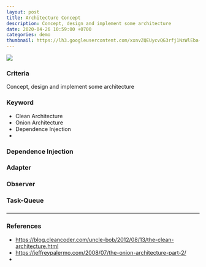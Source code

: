 ```yaml
---
layout: post
title: Architecture Concept
description: Concept, design and implement some architecture
date: 2020-04-26 10:59:00 +0700
categories: demo
thumbnail: https://lh3.googleusercontent.com/xxnvZQEUycvQG3rfj1NzWlEba-6FamXuL3TftTgWgqJwWSChsptxsxLiZycEALSQu4YsVDWlFV_-Cvd45SSl_EU8iGwWvEPrQ8JfG73WqLiDJUE2W9cfQkXLAe1u46S87aj-2uNOYrb3WpyUApOm3AKZDEVnB1f9iJS4F63b5cu1Bc7rGfLGymzITPINR33ck4GqODAyiFS9_8opRJhPbqHLSc5bvs46HdOcOwvuRmEv29xKzJbsOvz3ISuLRhmMqio35NyJttBgHCOTRAIFoDUfd2jLewUHo5E2B-7NAksEc854VmUwzKZIgrCoPWWOg8AtvMXcBB8hlLudJfhNe90MhkAvxxDIifPAownkyp_347dI5ZFqeL4WJhSfIELaLFYPkNw8MBDymq7YuyaTNEUc5S_PZF9tma008Wh141qWzNJ_xTH-htBSLXhluGUgdPNFzB7eQqYVJbtxDNjtX8V44muRswYvUaLBMz_uyIxT1xiRGN1QlL0Dol5IVCUOM2rqzYh-tqpSlQ9434yf82vbUgMhleqe5YLD3lJ28GJnrdLBBeMjT6uKrYc1Oi-fI2Bc44XyuCAkpEiZQrI8tsoefrOB43RyRP8yJeAFxt53pPTbCOdHq9R3Mnt94EWSUlfeFTcUxH5SinhNGXu7lTYNVhHLg9tgiyiYxQPNMOhaHVnaFIE3r7HBzi6s49NvNyk5WT44I_EaCGc4-uH3Mxm5hRLpmDihbA2vLBM9RaUlDUMdv_-RUaY=w1472-h1060-no
---
```


![](https://lh3.googleusercontent.com/xxnvZQEUycvQG3rfj1NzWlEba-6FamXuL3TftTgWgqJwWSChsptxsxLiZycEALSQu4YsVDWlFV_-Cvd45SSl_EU8iGwWvEPrQ8JfG73WqLiDJUE2W9cfQkXLAe1u46S87aj-2uNOYrb3WpyUApOm3AKZDEVnB1f9iJS4F63b5cu1Bc7rGfLGymzITPINR33ck4GqODAyiFS9_8opRJhPbqHLSc5bvs46HdOcOwvuRmEv29xKzJbsOvz3ISuLRhmMqio35NyJttBgHCOTRAIFoDUfd2jLewUHo5E2B-7NAksEc854VmUwzKZIgrCoPWWOg8AtvMXcBB8hlLudJfhNe90MhkAvxxDIifPAownkyp_347dI5ZFqeL4WJhSfIELaLFYPkNw8MBDymq7YuyaTNEUc5S_PZF9tma008Wh141qWzNJ_xTH-htBSLXhluGUgdPNFzB7eQqYVJbtxDNjtX8V44muRswYvUaLBMz_uyIxT1xiRGN1QlL0Dol5IVCUOM2rqzYh-tqpSlQ9434yf82vbUgMhleqe5YLD3lJ28GJnrdLBBeMjT6uKrYc1Oi-fI2Bc44XyuCAkpEiZQrI8tsoefrOB43RyRP8yJeAFxt53pPTbCOdHq9R3Mnt94EWSUlfeFTcUxH5SinhNGXu7lTYNVhHLg9tgiyiYxQPNMOhaHVnaFIE3r7HBzi6s49NvNyk5WT44I_EaCGc4-uH3Mxm5hRLpmDihbA2vLBM9RaUlDUMdv_-RUaY=w1472-h1060-no)

### Criteria
Concept, design and implement some architecture

### Keyword
- Clean Architecture
- Onion Architecture
- Dependence Injection
- 

### Dependence Injection

### Adapter

### Observer

### Task-Queue

### 

---
### References
- https://blog.cleancoder.com/uncle-bob/2012/08/13/the-clean-architecture.html
- https://jeffreypalermo.com/2008/07/the-onion-architecture-part-2/
- 
